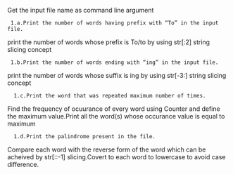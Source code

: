 Get the input file name as command line argument
     
     1.a.Print the number of words having prefix with “To” in the input file.
     
  print the number of words whose prefix is To/to by using str[:2] string slicing concept
      
     1.b.Print the number of words ending with “ing” in the input file.
     
  print the number of words whose suffix is ing by using str[-3:] string slicing concept
  
      1.c.Print the word that was repeated maximum number of times.
  
  Find the frequency of ocuurance of every word using Counter and define the maximum value.Print all the word(s) whose occurance value is equal to maximum
  
      1.d.Print the palindrome present in the file.
   
  Compare each word with the reverse form of the word which can be acheived by str[::-1] slicing.Covert to each word to lowercase to avoid case difference.
      
